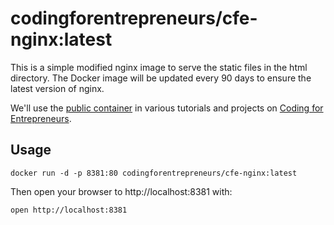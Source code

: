 # codingforentrepreneurs/cfe-nginx:latest
This is a simple modified nginx image to serve the static files in the html directory. The Docker image will be updated every 90 days to ensure the latest version of nginx.

We'll use the [public container](https://hub.docker.com/r/codingforentrepreneurs/cfe-nginx) in various tutorials and projects on [Coding for Entrepreneurs](https://cfe.sh).


## Usage

```
docker run -d -p 8381:80 codingforentrepreneurs/cfe-nginx:latest
```
Then open your browser to http://localhost:8381 with:
```
open http://localhost:8381
```
